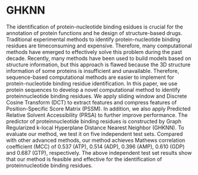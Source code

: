 GHKNN
===
The identification of protein-nucleotide binding esidues is crucial for the annotation of protein functions and he design of structure-based drugs. Traditional experimental
methods to identify protein-nucleotide binding residues are timeconsuming and expensive. Therefore, many computational methods have emerged to effectively solve this problem during the past decade. Recently, many methods have been used to build models based on structure information, but this approach is flawed because the 3D structure information of some proteins is insufficient and unavailable. Therefore, sequence-based computational methods are easier to implement for protein-nucleotide binding residue identification. In this paper, we use protein sequences to develop a novel computational method to identify proteinnucleotide binding residues. We apply sliding window and Discrete Cosine Transform (DCT) to extract features and compress features of Position-Specific Score Matrix (PSSM). In addition, we also apply Predicted Relative Solvent Accessibility (PRSA) to further improve performance. The predictor of proteinnucleotide binding residues is constructed by Graph Regularized k-local Hyperplane Distance Nearest Neighbor (GHKNN). To evaluate our method, we test it on five independent test sets. Compared with other advanced methods, our method achieves Mathews correlation coefficient (MCC) of 0.537 (ATP), 0.514 (ADP), 0.396 (AMP), 0.610 (GDP) and 0.687 (GTP), respectively. The above independent test set results show that our method is feasible and effective for the identification of proteinnucleotide binding residues.

